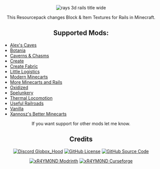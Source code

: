 <center>
  
![rays 3d rails title wide](https://cdn.modrinth.com/data/cached_images/c885633094ef88e97e1f378bf659c6d26e68d248.png)

This Resourcepack changes Block & Item Textures for Rails in Minecraft.

## Supported Mods:
</center>

- [Alex's Caves](https://modrinth.com/mod/alexs-caves)
- [Botania](https://modrinth.com/mod/botania)
- [Caverns & Chasms](https://modrinth.com/mod/caverns-and-chasms)
- [Create](https://modrinth.com/mod/create)
- [Create Fabric](https://modrinth.com/mod/create-fabric)
- [Little Logistics](https://modrinth.com/mod/little-logistics)
- [Modern Minecarts](https://www.curseforge.com/minecraft/mc-mods/modernminecarts)
- [More Minecarts and Rails](https://www.curseforge.com/minecraft/mc-mods/more-minecarts)
- [Oxidized](https://modrinth.com/mod/oxidized)
- [Spelunkery](https://modrinth.com/mod/spelunkery)
- [Thermal Locomotion](https://modrinth.com/mod/thermal-locomotion)
- [Useful Railroads](https://www.curseforge.com/minecraft/mc-mods/useful-railroads)
- [Vanilla](https://minecraft.wiki/w/Rail)
- [Xannosz's Better Minecarts](https://www.curseforge.com/minecraft/mc-mods/xannoszs-better-minecarts)
<center>

If you want support for other mods let me know.  

## Credits

<a href="https://discord.gg/2peBqWRwVp" target="_blank">
<img alt="Discord Globox_Hood" src="https://img.shields.io/discord/745451299713056791?color=7289DA&label=DISCORD&logo=discord&logoColor=white&style=for-the-badge"></a>
<a href="https://github.com/xR4YM0ND/RAYs-3D-Rails/blob/main/LICENSE" target="_blank">
<img alt="GitHub License" src="https://img.shields.io/github/license/xR4YM0ND/RAYs-3D-Rails?style=for-the-badge"></a>
<a href="https://github.com/xR4YM0ND/RAYs-3D-Rails" target="_blank">
<img alt="GitHub Source Code" src="https://img.shields.io/badge/Github-Source_Code-lightgrey?style=for-the-badge"></a>
<p></p>
<a href="https://modrinth.com/user/xR4YM0ND" target="_blank">
<img alt="xR4YM0ND Modrinth" src="https://img.shields.io/badge/Modrinth-xR4YM0ND-1bd96a?style=for-the-badge"></a>
<a href="https://legacy.curseforge.com/members/spigotde/projects" target="_blank"><img alt="xR4YM0ND Curseforge" src="https://img.shields.io/badge/Curseforge-xR4YM0ND-f16436?style=for-the-badge"></a>